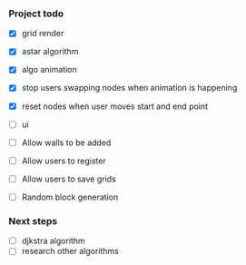 ### Project todo

- [x] grid render
- [x] astar algorithm
- [x] algo animation 
- [x] stop users swapping nodes when animation is happening
- [x] reset nodes when user moves start and end point
- [ ] ui
- [ ] Allow walls to be added
- [ ] Allow users to register
- [ ] Allow users to save grids 
- [ ] Random block generation


### Next steps

- [ ] djkstra algorithm 
- [ ] research other algorithms